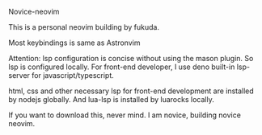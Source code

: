 Novice-neovim

This is a personal neovim building by fukuda.

Most keybindings is same as Astronvim

Attention: lsp configuration is concise without using the mason plugin. So lsp is configured locally.
For front-end developer, I use deno built-in lsp-server for javascript/typescript.

html, css and other necessary lsp for front-end development are installed by nodejs globally.
And lua-lsp is installed by luarocks locally.

If you want to download this, never mind.
I am novice, building novice neovim.
